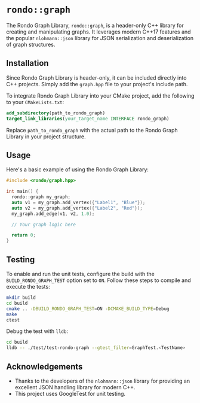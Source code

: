 # `rondo::graph`

The Rondo Graph Library, `rondo::graph`, is a header-only C++ library for creating and manipulating graphs. It leverages modern C++17 features and the popular `nlohmann::json` library for JSON serialization and deserialization of graph structures.

## Installation

Since Rondo Graph Library is header-only, it can be included directly into C++ projects. Simply add the `graph.hpp` file to your project's include path.

To integrate Rondo Graph Library into your CMake project, add the following to your `CMakeLists.txt`:

```cmake
add_subdirectory(path_to_rondo_graph)
target_link_libraries(your_target_name INTERFACE rondo_graph)
```

Replace `path_to_rondo_graph` with the actual path to the Rondo Graph Library in your project structure.

## Usage

Here's a basic example of using the Rondo Graph Library:

```cpp
#include <rondo/graph.hpp>

int main() {
  rondo::graph my_graph;
  auto v1 = my_graph.add_vertex({"Label1", "Blue"});
  auto v2 = my_graph.add_vertex({"Label2", "Red"});
  my_graph.add_edge(v1, v2, 1.0);

  // Your graph logic here

  return 0;
}
```

## Testing

To enable and run the unit tests, configure the build with the `BUILD_RONDO_GRAPH_TEST` option set to `ON`. Follow these steps to compile and execute the tests:

```bash
mkdir build
cd build
cmake .. -DBUILD_RONDO_GRAPH_TEST=ON -DCMAKE_BUILD_TYPE=Debug
make
ctest
```
Debug the test with `lldb`:

```bash
cd build
lldb -- ./test/test-rondo-graph --gtest_filter=GraphTest.<TestName>
```

## Acknowledgements

- Thanks to the developers of the `nlohmann::json` library for providing an excellent JSON handling library for modern C++.
- This project uses GoogleTest for unit testing.
